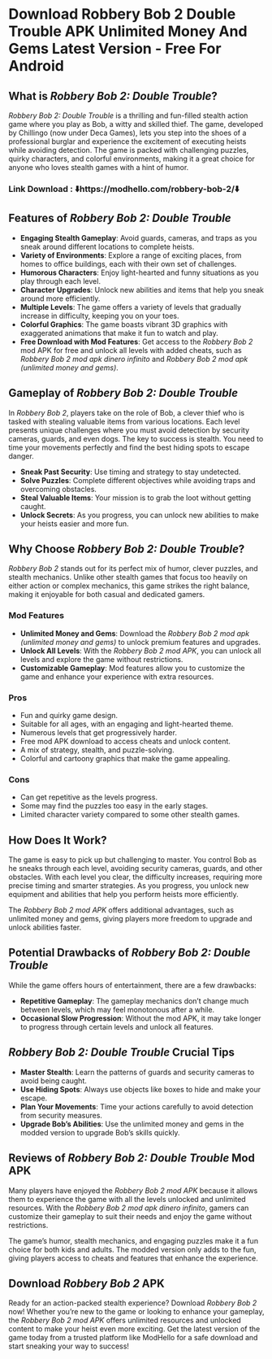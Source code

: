 # Download Robbery Bob 2 Double Trouble APK Unlimited Money And Gems Latest Version - Free For Android  

## What is *Robbery Bob 2: Double Trouble*?

*Robbery Bob 2: Double Trouble* is a thrilling and fun-filled stealth action game where you play as Bob, a witty and skilled thief. The game, developed by Chillingo (now under Deca Games), lets you step into the shoes of a professional burglar and experience the excitement of executing heists while avoiding detection. The game is packed with challenging puzzles, quirky characters, and colorful environments, making it a great choice for anyone who loves stealth games with a hint of humor.

### Link Download : ⬇️https://modhello.com/robbery-bob-2/⬇️

## Features of *Robbery Bob 2: Double Trouble*

- **Engaging Stealth Gameplay**: Avoid guards, cameras, and traps as you sneak around different locations to complete heists.
- **Variety of Environments**: Explore a range of exciting places, from homes to office buildings, each with their own set of challenges.
- **Humorous Characters**: Enjoy light-hearted and funny situations as you play through each level.
- **Character Upgrades**: Unlock new abilities and items that help you sneak around more efficiently.
- **Multiple Levels**: The game offers a variety of levels that gradually increase in difficulty, keeping you on your toes.
- **Colorful Graphics**: The game boasts vibrant 3D graphics with exaggerated animations that make it fun to watch and play.
- **Free Download with Mod Features**: Get access to the *Robbery Bob 2* mod APK for free and unlock all levels with added cheats, such as *Robbery Bob 2 mod apk dinero infinito* and *Robbery Bob 2 mod apk (unlimited money and gems)*.

## Gameplay of *Robbery Bob 2: Double Trouble*

In *Robbery Bob 2*, players take on the role of Bob, a clever thief who is tasked with stealing valuable items from various locations. Each level presents unique challenges where you must avoid detection by security cameras, guards, and even dogs. The key to success is stealth. You need to time your movements perfectly and find the best hiding spots to escape danger.

- **Sneak Past Security**: Use timing and strategy to stay undetected.
- **Solve Puzzles**: Complete different objectives while avoiding traps and overcoming obstacles.
- **Steal Valuable Items**: Your mission is to grab the loot without getting caught.
- **Unlock Secrets**: As you progress, you can unlock new abilities to make your heists easier and more fun.

## Why Choose *Robbery Bob 2: Double Trouble*?

*Robbery Bob 2* stands out for its perfect mix of humor, clever puzzles, and stealth mechanics. Unlike other stealth games that focus too heavily on either action or complex mechanics, this game strikes the right balance, making it enjoyable for both casual and dedicated gamers.

### Mod Features

- **Unlimited Money and Gems**: Download the *Robbery Bob 2 mod apk (unlimited money and gems)* to unlock premium features and upgrades.
- **Unlock All Levels**: With the *Robbery Bob 2 mod APK*, you can unlock all levels and explore the game without restrictions.
- **Customizable Gameplay**: Mod features allow you to customize the game and enhance your experience with extra resources.

### Pros

- Fun and quirky game design.
- Suitable for all ages, with an engaging and light-hearted theme.
- Numerous levels that get progressively harder.
- Free mod APK download to access cheats and unlock content.
- A mix of strategy, stealth, and puzzle-solving.
- Colorful and cartoony graphics that make the game appealing.

### Cons

- Can get repetitive as the levels progress.
- Some may find the puzzles too easy in the early stages.
- Limited character variety compared to some other stealth games.

## How Does It Work?

The game is easy to pick up but challenging to master. You control Bob as he sneaks through each level, avoiding security cameras, guards, and other obstacles. With each level you clear, the difficulty increases, requiring more precise timing and smarter strategies. As you progress, you unlock new equipment and abilities that help you perform heists more efficiently.

The *Robbery Bob 2 mod APK* offers additional advantages, such as unlimited money and gems, giving players more freedom to upgrade and unlock abilities faster.

## Potential Drawbacks of *Robbery Bob 2: Double Trouble*

While the game offers hours of entertainment, there are a few drawbacks:

- **Repetitive Gameplay**: The gameplay mechanics don’t change much between levels, which may feel monotonous after a while.
- **Occasional Slow Progression**: Without the mod APK, it may take longer to progress through certain levels and unlock all features.

## *Robbery Bob 2: Double Trouble* Crucial Tips

- **Master Stealth**: Learn the patterns of guards and security cameras to avoid being caught.
- **Use Hiding Spots**: Always use objects like boxes to hide and make your escape.
- **Plan Your Movements**: Time your actions carefully to avoid detection from security measures.
- **Upgrade Bob’s Abilities**: Use the unlimited money and gems in the modded version to upgrade Bob’s skills quickly.

## Reviews of *Robbery Bob 2: Double Trouble* Mod APK

Many players have enjoyed the *Robbery Bob 2 mod APK* because it allows them to experience the game with all the levels unlocked and unlimited resources. With the *Robbery Bob 2 mod apk dinero infinito*, gamers can customize their gameplay to suit their needs and enjoy the game without restrictions.

The game’s humor, stealth mechanics, and engaging puzzles make it a fun choice for both kids and adults. The modded version only adds to the fun, giving players access to cheats and features that enhance the experience.

## Download *Robbery Bob 2* APK

Ready for an action-packed stealth experience? Download *Robbery Bob 2* now! Whether you’re new to the game or looking to enhance your gameplay, the *Robbery Bob 2 mod APK* offers unlimited resources and unlocked content to make your heist even more exciting. Get the latest version of the game today from a trusted platform like ModHello for a safe download and start sneaking your way to success!
